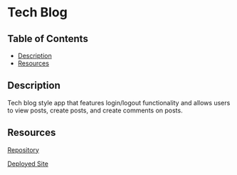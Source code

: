 # Tech Blog

## Table of Contents

- [Description](#description)
- [Resources](#resources)

## Description

Tech blog style app that features login/logout functionality and allows users to view posts, create posts, and create comments on posts.

## Resources

[Repository](https://github.com/Bureizu742/tech-blog)

[Deployed Site](https://pure-everglades-56462.herokuapp.com/)